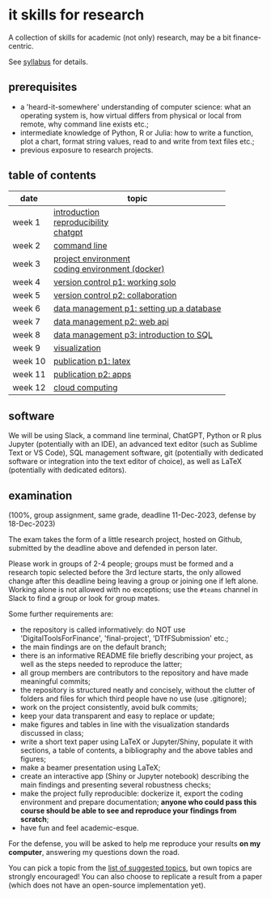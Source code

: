 # it skills for research

A collection of skills for academic (not only) research, may be a bit finance-centric.

See [syllabus](syllabus.pdf) for details.

## prerequisites

- a 'heard-it-somewhere' understanding of computer science: what an operating system is, how virtual differs from physical or local from remote, why command line exists etc.;
- intermediate knowledge of Python, R or Julia: how to write a function, plot a chart, format string values, read to and write from text files etc.;
- previous exposure to research projects.

## table of contents

| date    | topic
| ----    | ----
| week 1  | [introduction](./introduction.md)<br/>            [reproducibility](https://the-turing-way.netlify.app/welcome.html)<br/>[chatgpt](https://papers.ssrn.com/sol3/papers.cfm?abstract_id=4391863)
| week 2  | [command line](./command-line.md)
| week 3  | [project environment](./project-environment.md)<br/>[coding environment (docker)](./coding-environment.md)
| week 4  | [version control p1: working solo](./version-control.md)
| week 5  | [version control p2: collaboration](./collaboration-tools.md)
| week 6  | [data management p1: setting up a database](./data-management.md)
| week 7  | [data management p2: web api](./web-api.md)
| week 8  | [data management p3: introduction to SQL](./sql-basics.md)
| week 9  | [visualization](./visualization.md)
| week 10 | [publication p1: latex](./writing-with-latex.md)
| week 11 | [publication p2: apps](./apps.md)
| week 12 | [cloud computing](./cloud-computing.md)

## software

We will be using Slack, a command line terminal, ChatGPT, Python or R plus Jupyter (potentially with an IDE), an advanced text editor (such as Sublime Text or VS Code), SQL management software, git (potentially with dedicated software or integration into the text editor of choice), as well as LaTeX (potentially with dedicated editors).

## examination

(100\%, group assignment, same grade, deadline 11-Dec-2023, defense by 18-Dec-2023)

The exam takes the form of a little research project, hosted on Github, submitted by the deadline above and defended in person later.

Please work in groups of 2-4 people; groups must be formed and a research topic selected before the 3rd lecture starts, the only allowed change after this deadline being leaving a group or joining one if left alone. Working alone is not allowed with no exceptions; use the `#teams` channel in Slack to find a group or look for group mates.

Some further requirements are:

- the repository is called informatively: do NOT use 'DigitalToolsForFinance', 'final-project', 'DTfFSubmission' etc.; 
- the main findings are on the default branch; 
- there is an informative README file briefly describing your project, as well as the steps needed to reproduce the latter; 
- all group members are contributors to the repository and have made meaningful commits;
- the repository is structured neatly and concisely, without the clutter of folders and files for which third people have no use (use .gitignore);
- work on the project consistently, avoid bulk commits;
- keep your data transparent and easy to replace or update;
- make figures and tables in line with the visualization standards discussed in class;
- write a short text paper using LaTeX or Jupyter/Shiny, populate it with sections, a table of contents, a bibliography and the above tables and figures;
- make a beamer presentation using LaTeX;
- create an interactive app (Shiny or Jupyter notebook) describing the main findings and presenting several robustness checks;
- make the project fully reproducible: dockerize it, export the coding environment and prepare documentation; **anyone who could pass this course should be able to see and reproduce your findings from scratch**;
- have fun and feel academic-esque.

For the defense, you will be asked to help me reproduce your results **on my computer**, answering my questions down the road.

You can pick a topic from the [list of suggested topics](./research-topics.md), but own topics are strongly encouraged! You can also choose to replicate a result from a paper (which does not have an open-source implementation yet).


